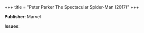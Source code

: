 +++
title = "Peter Parker The Spectacular Spider-Man (2017)"
+++



**Publisher**: Marvel

**Issues**: